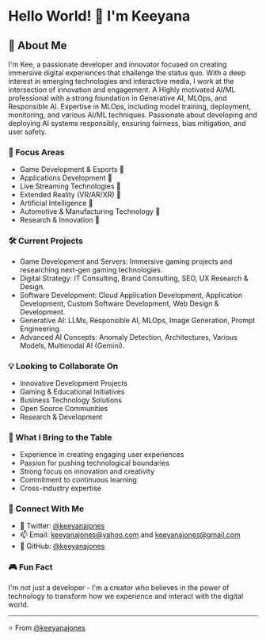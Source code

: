 
# Hello World! 👋 I'm Keeyana

## 👀 About Me
I'm Kee, a passionate developer and innovator focused on creating immersive digital experiences that challenge the status quo. With a deep interest in emerging technologies and interactive media, I work at the intersection of innovation and engagement. A Highly motivated AI/ML professional with a strong foundation in Generative AI, MLOps, and Responsible AI. Expertise in MLOps, including model training, deployment, monitoring, and various AI/ML techniques. Passionate about developing and deploying AI systems responsibly, ensuring fairness, bias mitigation, and user safety.


### 🎯 Focus Areas
- Game Development & Esports 🌱
- Applications Development 🌱
- Live Streaming Technologies 🌱
- Extended Reality (VR/AR/XR) 🌱
- Artificial Intelligence 🌱
- Automotive & Manufacturing Technology 🌱
- Research & Innovation 🌱

### 🛠️ Current Projects
- Game Development and Servers: Immersive gaming projects and researching next-gen gaming technologies.
- Digital Strategy: IT Consulting, Brand Consulting, SEO, UX Research & Design.
- Software Development: Cloud Application Development, Application Development, Custom Software Development, Web Design & Development.
- Generative AI: LLMs, Responsible AI, MLOps, Image Generation, Prompt Engineering.
- Advanced AI Concepts: Anomaly Detection, Architectures, Various Models, Multimodal AI (Gemini).

### 💡 Looking to Collaborate On
- Innovative Development Projects
- Gaming & Educational Initiatives
- Business Technology Solutions
- Open Source Communities
- Research & Development

### 🌟 What I Bring to the Table
- Experience in creating engaging user experiences
- Passion for pushing technological boundaries
- Strong focus on innovation and creativity
- Commitment to continuous learning
- Cross-industry expertise

<!--- ### 📊 GitHub Stats
![Your GitHub stats](https://github-readme-stats.vercel.app/api?username=keeyanajones&show_icons=true&theme=radical)
--->

### 🔗 Connect With Me
- 💞️ Twitter: [@keeyanajones](https://twitter.com/keeyanajones)
- 📫 Email: keeyanajones@yahoo.com and keeyanajones@gmail.com
- 💞️ GitHub: [@keeyanajones](https://github.com/keeyanajones)

### 🎮 Fun Fact
I'm not just a developer - I'm a creator who believes in the power of technology to transform how we experience and interact with the digital world.

---
⭐️ From [@keeyanajones](https://github.com/keeyanajones)

<!---
keeyanajones/keeyanajones is a ✨ special ✨ repository because its `README.md` (this file) appears on your GitHub profile.
You can click the Preview link to take a look at your changes.
--->
